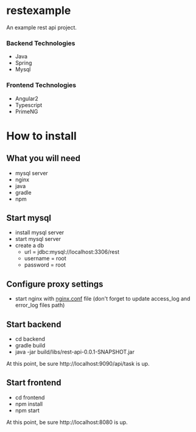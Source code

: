 # restexample
An example rest api project. 

### Backend Technologies
* Java
* Spring
* Mysql

### Frontend Technologies
* Angular2
* Typescript
* PrimeNG


# How to install

## What you will need
* mysql server
* nginx
* java
* gradle
* npm

  

## Start mysql
* install mysql server
* start mysql server 
* create a db 
  * url = jdbc:mysql://localhost:3306/rest
  * username = root
  * password = root

## Configure proxy settings
* start nginx with [nginx.conf](./nginx.conf)  file (don't forget to update access_log and error_log files path)

## Start backend  
* cd backend
* gradle build
* java -jar build/libs/rest-api-0.0.1-SNAPSHOT.jar

At this point, be sure http://localhost:9090/api/task is up.

## Start frontend
* cd frontend
* npm install
* npm start

At this point, be sure http://localhost:8080 is up.

